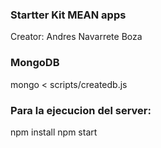 ### Startter Kit MEAN apps

Creator: Andres Navarrete Boza

### MongoDB 
mongo < scripts/createdb.js

### Para la ejecucion del server: 
npm install
npm start